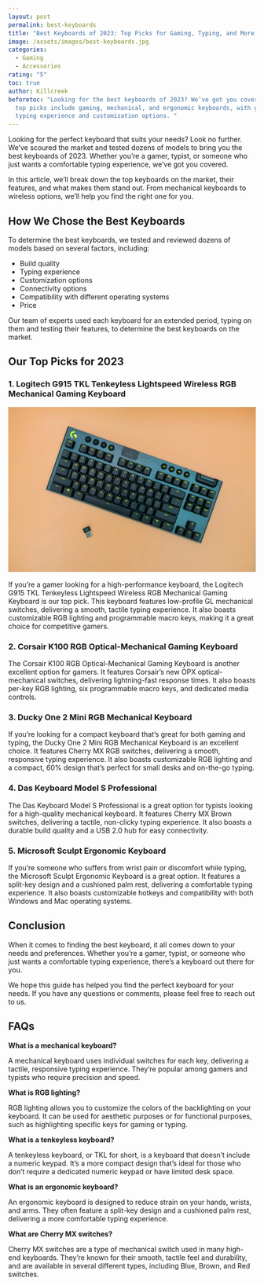 ```yaml
---
layout: post
permalink: best-keyboards
title: "Best Keyboards of 2023: Top Picks for Gaming, Typing, and More "
image: /assets/images/best-keyboards.jpg
categories:
  - Gaming
  - Accessories
rating: "5"
toc: true
author: Killcreek
beforetoc: "Looking for the best keyboards of 2023? We’ve got you covered. Our
  top picks include gaming, mechanical, and ergonomic keyboards, with great
  typing experience and customization options. "
---
```

Looking for the perfect keyboard that suits your needs? Look no further. We’ve scoured the market and tested dozens of models to bring you the best keyboards of 2023. Whether you’re a gamer, typist, or someone who just wants a comfortable typing experience, we’ve got you covered.

In this article, we’ll break down the top keyboards on the market, their features, and what makes them stand out. From mechanical keyboards to wireless options, we’ll help you find the right one for you.

## How We Chose the Best Keyboards

To determine the best keyboards, we tested and reviewed dozens of models based on several factors, including:

* Build quality
* Typing experience
* Customization options
* Connectivity options
* Compatibility with different operating systems
* Price

Our team of experts used each keyboard for an extended period, typing on them and testing their features, to determine the best keyboards on the market.

## Our Top Picks for 2023

### 1. Logitech G915 TKL Tenkeyless Lightspeed Wireless RGB Mechanical Gaming Keyboard

![Best Keyboards of 2023](/assets/images/logitech-g915-tkl-featured.webp "Logitech G915 TKL")

If you’re a gamer looking for a high-performance keyboard, the Logitech G915 TKL Tenkeyless Lightspeed Wireless RGB Mechanical Gaming Keyboard is our top pick. This keyboard features low-profile GL mechanical switches, delivering a smooth, tactile typing experience. It also boasts customizable RGB lighting and programmable macro keys, making it a great choice for competitive gamers.

<script type="text/javascript">
amzn_assoc_tracking_id = "bundle86-20";
amzn_assoc_ad_mode = "manual";
amzn_assoc_ad_type = "smart";
amzn_assoc_marketplace = "amazon";
amzn_assoc_region = "US";
amzn_assoc_design = "enhanced_links";
amzn_assoc_asins = "B08KTPST1R";
amzn_assoc_placement = "adunit";
amzn_assoc_linkid = "7eb9c70c40539c08a24e82116ccbf840";
</script>

<script src="//z-na.amazon-adsystem.com/widgets/onejs?MarketPlace=US"></script>

### 2. Corsair K100 RGB Optical-Mechanical Gaming Keyboard

The Corsair K100 RGB Optical-Mechanical Gaming Keyboard is another excellent option for gamers. It features Corsair’s new OPX optical-mechanical switches, delivering lightning-fast response times. It also boasts per-key RGB lighting, six programmable macro keys, and dedicated media controls.

### 3. Ducky One 2 Mini RGB Mechanical Keyboard

If you’re looking for a compact keyboard that’s great for both gaming and typing, the Ducky One 2 Mini RGB Mechanical Keyboard is an excellent choice. It features Cherry MX RGB switches, delivering a smooth, responsive typing experience. It also boasts customizable RGB lighting and a compact, 60% design that’s perfect for small desks and on-the-go typing.

### 4. Das Keyboard Model S Professional

The Das Keyboard Model S Professional is a great option for typists looking for a high-quality mechanical keyboard. It features Cherry MX Brown switches, delivering a tactile, non-clicky typing experience. It also boasts a durable build quality and a USB 2.0 hub for easy connectivity.

### 5. Microsoft Sculpt Ergonomic Keyboard

If you’re someone who suffers from wrist pain or discomfort while typing, the Microsoft Sculpt Ergonomic Keyboard is a great option. It features a split-key design and a cushioned palm rest, delivering a comfortable typing experience. It also boasts customizable hotkeys and compatibility with both Windows and Mac operating systems.

## Conclusion

When it comes to finding the best keyboard, it all comes down to your needs and preferences. Whether you’re a gamer, typist, or someone who just wants a comfortable typing experience, there’s a keyboard out there for you.

We hope this guide has helped you find the perfect keyboard for your needs. If you have any questions or comments, please feel free to reach out to us.

## FAQs

**What is a mechanical keyboard?** 

A mechanical keyboard uses individual switches for each key, delivering a tactile, responsive typing experience. They’re popular among gamers and typists who require precision and speed.

**What is RGB lighting?** 

RGB lighting allows you to customize the colors of the backlighting on your keyboard. It can be used for aesthetic purposes or for functional purposes, such as highlighting specific keys for gaming or typing.

**What is a tenkeyless keyboard?** 

A tenkeyless keyboard, or TKL for short, is a keyboard that doesn’t include a numeric keypad. It’s a more compact design that’s ideal for those who don’t require a dedicated numeric keypad or have limited desk space.

**What is an ergonomic keyboard?** 

An ergonomic keyboard is designed to reduce strain on your hands, wrists, and arms. They often feature a split-key design and a cushioned palm rest, delivering a more comfortable typing experience.

**What are Cherry MX switches?** 

Cherry MX switches are a type of mechanical switch used in many high-end keyboards. They’re known for their smooth, tactile feel and durability, and are available in several different types, including Blue, Brown, and Red switches.